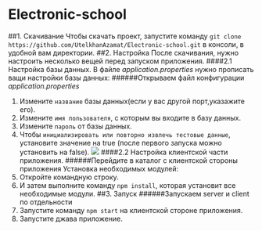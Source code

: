 # Electronic-school
##1. Скачивание
Чтобы скачать проект, запустите команду ``git clone https://github.com/UtelkhanAzamat/Electronic-school.git`` в консоли, в удобной вам директории.
##2. Настройка
После скачивания, нужно настроить несколько вещей перед запуском приложения.
####2.1  Настройка базы данных.
В файле *application.properties* нужно прописать ващи настройки базы данных: 
######Открываем файл конфигурации *application.properties*
1. Измените ``название`` базы данных(если у вас другой порт,указажите его).
2. Измените ``имя пользователя``, с которым вы входите в базу данных.
3. Измените ``пароль`` от базы данных.
4. Чтобы ``инициализировать или повторно извлечь тестовые данные``, установите значение на true (после первого запуска можно установить на false).
   <img src="C:\Users\Myskill.PC\Downloads\тестовое задание\ElectronicSchool\server\e-school\db.png"/>
####2.2  Настройка клиентской части приложения.
######Перейдите в каталог с клиентской стороны приложения
Установка необходимых модулей:
1. Откройте командную строку.
2. И затем выполните команду ``npm install``, которая установит все необходимые модули.
##3. Запуск
######Запускаем server и client по отдельности
1. Запустите команду ``npm start`` на клиентской сторонe приложения.
2. Запустите джава приложение.
